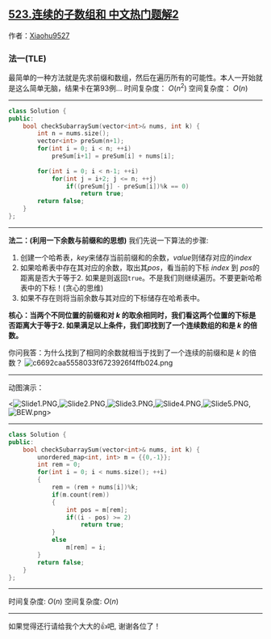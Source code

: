 ## [523.连续的子数组和 中文热门题解2](https://leetcode.cn/problems/continuous-subarray-sum/solutions/100000/zheng-ming-dong-tu-bang-ni-chi-tou-ben-t-nldg)

作者：[Xiaohu9527](https://leetcode.cn/u/Xiaohu9527)
### 法一(TLE)
最简单的一种方法就是先求前缀和数组，然后在遍历所有的可能性。本人一开始就是这么简单无脑，结果卡在第93例...
时间复杂度： $O(n^2)$
空间复杂度： $O(n)$
******************************
```cpp
class Solution {
public:
    bool checkSubarraySum(vector<int>& nums, int k) {
        int n = nums.size();
        vector<int> preSum(n+1);
        for(int i = 0; i < n; ++i)
            preSum[i+1] = preSum[i] + nums[i];
        
        for(int i = 0; i < n-1; ++i)
            for(int j = i+2; j <= n; ++j)
                if((preSum[j] - preSum[i])%k == 0)
                    return true;
        return false;
    }
};
```
********************************
**法二：(利用一下余数与前缀和的思想)**
我们先说一下算法的步骤:
1. 创建一个哈希表，$key$来储存当前前缀和的余数，$value$则储存对应的$index$
2. 如果哈希表中存在其对应的余数，取出其$pos$，看当前的下标 $index$ 到 $pos$的距离是否大于等于2. 如果是则返回`true`。不是我们则继续遍历。不要更新哈希表中的下标！(贪心的思维)
3. 如果不存在则将当前余数与其对应的下标储存在哈希表中。

**核心：当两个不同位置的前缀和对 $k$ 的取余相同时，我们看这两个位置的下标是否距离大于等于2. 如果满足以上条件，我们即找到了一个连续数组的和是 $k$ 的倍数。**

你问我答：为什么找到了相同的余数就相当于找到了一个连续的前缀和是 $k$ 的倍数？
![c6692caa5558033f6723926f4ffb024.png](https://pic.leetcode-cn.com/1622568382-AMGVuO-c6692caa5558033f6723926f4ffb024.png)
*******************************
动图演示：

<![Slide1.PNG](https://pic.leetcode-cn.com/1622570022-awcBqI-Slide1.PNG),![Slide2.PNG](https://pic.leetcode-cn.com/1622570024-dlNsSA-Slide2.PNG),![Slide3.PNG](https://pic.leetcode-cn.com/1622570026-jvFhOY-Slide3.PNG),![Slide4.PNG](https://pic.leetcode-cn.com/1622570029-IecSwz-Slide4.PNG),![Slide5.PNG](https://pic.leetcode-cn.com/1622570031-fKxcBp-Slide5.PNG),![BEW.png](https://pic.leetcode-cn.com/1622572081-XggoHx-BEW.png)>
*******************
```cpp
class Solution {
public:
    bool checkSubarraySum(vector<int>& nums, int k) {
        unordered_map<int, int> m = {{0,-1}};
        int rem = 0;
        for(int i = 0; i < nums.size(); ++i)
        {
            rem = (rem + nums[i])%k;
            if(m.count(rem))
            {
                int pos = m[rem];
                if((i - pos) >= 2)
                    return true;
            }
            else
                m[rem] = i;
        }
        return false;
    }
};
```
*************
时间复杂度: $O(n)$
空间复杂度: $O(n)$
*******************
如果觉得还行请给我个大大的👍吧, 谢谢各位了！